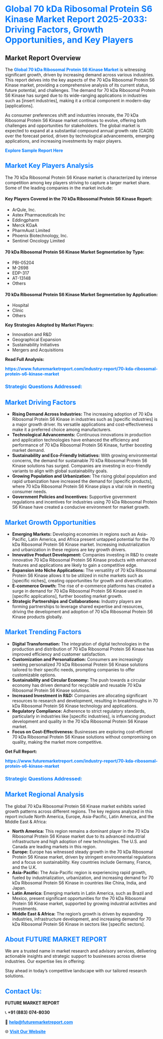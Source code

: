 <h1 style="color: #007BFF;">Global 70 kDa Ribosomal Protein S6 Kinase Market Report 2025-2033: Driving Factors, Growth Opportunities, and Key Players</h1>

<section id="overview">
<h2>Market Report Overview</h2>
<p>The <a href="https://www.futuremarketreport.com/industry-report/70-kda-ribosomal-protein-s6-kinase-market" style="color: #007BFF; text-decoration: none;"><strong>Global 70 kDa Ribosomal Protein S6 Kinase Market</strong></a> is witnessing significant growth, driven by increasing demand across various industries. This report delves into the key aspects of the 70 kDa Ribosomal Protein S6 Kinase market, providing a comprehensive analysis of its current status, future potential, and challenges. The demand for 70 kDa Ribosomal Protein S6 Kinase has surged due to its wide-ranging applications in industries such as [insert industries], making it a critical component in modern-day [applications].</p>
<p>As consumer preferences shift and industries innovate, the 70 kDa Ribosomal Protein S6 Kinase market continues to evolve, offering both challenges and opportunities for stakeholders. The global market is expected to expand at a substantial compound annual growth rate (CAGR) over the forecast period, driven by technological advancements, emerging applications, and increasing investments by major players.</p>
</section>

<section id="overview">
<p><a href="https://www.futuremarketreport.com/request-sample/reportId=52751" style="color: #007BFF; text-decoration: none;"><strong>Explore Sample Report Here</strong></a></p>
</section>

<section id="key-players">
<h2 style="color: #007BFF;">Market Key Players Analysis</h2>
<p>The 70 kDa Ribosomal Protein S6 Kinase market is characterized by intense competition among key players striving to capture a larger market share. Some of the leading companies in the market include:</p>
<h4>Key Players Covered in the 70 kDa Ribosomal Protein S6 Kinase Report:</h4>
<ul><li>ArQule, Inc.</li><li>Astex Pharmaceuticals Inc</li><li>Eddingpharm</li><li>Merck KGaA</li><li>PharmAust Limited</li><li>Phoenix Biotechnology, Inc.</li><li>Sentinel Oncology Limited</li></ul>
<h4>70 kDa Ribosomal Protein S6 Kinase Market Segmentation by Type:</h4>
<ul><li>PBI-05204</li><li>M-2698</li><li>EDP-317</li><li>AT-13148</li><li>Others</li></ul>

<h4>70 kDa Ribosomal Protein S6 Kinase Market Segmentation by Application:</h4>
<ul><li>Hospital</li><li>Clinic</li><li>Others</li></ul>
<p><strong>Key Strategies Adopted by Market Players:</strong></p>
<ul>
<li>Innovation and R&D</li>
<li>Geographical Expansion</li>
<li>Sustainability Initiatives</li>
<li>Mergers and Acquisitions</li>
</ul>
</section>

<section>
<p><strong>Read Full Analysis: </strong></p><a href="https://www.futuremarketreport.com/industry-report/70-kda-ribosomal-protein-s6-kinase-market" style="color: #007BFF; text-decoration: none;"><strong>https://www.futuremarketreport.com/industry-report/70-kda-ribosomal-protein-s6-kinase-market</strong></a>
<h3 style="color: #007BFF;">Strategic Questions Addressed:</h3>
</section>

<section id="driving-factors">
<h2 style="color: #007BFF;">Market Driving Factors</h2>
<ul>
<li><strong>Rising Demand Across Industries:</strong> The increasing adoption of 70 kDa Ribosomal Protein S6 Kinase in industries such as [specific industries] is a major growth driver. Its versatile applications and cost-effectiveness make it a preferred choice among manufacturers.</li>
<li><strong>Technological Advancements:</strong> Continuous innovations in production and application technologies have enhanced the efficiency and performance of 70 kDa Ribosomal Protein S6 Kinase, further boosting market demand.</li>
<li><strong>Sustainability and Eco-Friendly Initiatives:</strong> With growing environmental concerns, the demand for sustainable 70 kDa Ribosomal Protein S6 Kinase solutions has surged. Companies are investing in eco-friendly variants to align with global sustainability goals.</li>
<li><strong>Growing Population and Urbanization:</strong> The rising global population and rapid urbanization have increased the demand for [specific products], where 70 kDa Ribosomal Protein S6 Kinase plays a vital role in meeting consumer needs.</li>
<li><strong>Government Policies and Incentives:</strong> Supportive government regulations and incentives for industries using 70 kDa Ribosomal Protein S6 Kinase have created a conducive environment for market growth.</li>
</ul>
</section>

<section id="growth-opportunities">
<h2 style="color: #007BFF;">Market Growth Opportunities</h2>
<ul>
<li><strong>Emerging Markets:</strong> Developing economies in regions such as Asia-Pacific, Latin America, and Africa present untapped potential for the 70 kDa Ribosomal Protein S6 Kinase market. Increasing industrialization and urbanization in these regions are key growth drivers.</li>
<li><strong>Innovative Product Development:</strong> Companies investing in R&D to create innovative 70 kDa Ribosomal Protein S6 Kinase products with enhanced features and applications are likely to gain a competitive edge.</li>
<li><strong>Expansion into Niche Applications:</strong> The versatility of 70 kDa Ribosomal Protein S6 Kinase allows it to be utilized in niche markets such as [specific niches], creating opportunities for growth and diversification.</li>
<li><strong>E-commerce Growth:</strong> The rise of e-commerce platforms has created a surge in demand for 70 kDa Ribosomal Protein S6 Kinase used in [specific applications], further boosting market growth.</li>
<li><strong>Strategic Partnerships and Collaborations:</strong> Industry players are forming partnerships to leverage shared expertise and resources, driving the development and adoption of 70 kDa Ribosomal Protein S6 Kinase products globally.</li>
</ul>
</section>

<section id="trending-factors">
<h2 style="color: #007BFF;">Market Trending Factors</h2>
<ul>
<li><strong>Digital Transformation:</strong> The integration of digital technologies in the production and distribution of 70 kDa Ribosomal Protein S6 Kinase has improved efficiency and customer satisfaction.</li>
<li><strong>Customization and Personalization:</strong> Consumers are increasingly seeking personalized 70 kDa Ribosomal Protein S6 Kinase solutions tailored to their specific needs, prompting companies to offer customizable options.</li>
<li><strong>Sustainability and Circular Economy:</strong> The push towards a circular economy has driven demand for recyclable and reusable 70 kDa Ribosomal Protein S6 Kinase solutions.</li>
<li><strong>Increased Investment in R&D:</strong> Companies are allocating significant resources to research and development, resulting in breakthroughs in 70 kDa Ribosomal Protein S6 Kinase technology and applications.</li>
<li><strong>Regulatory Compliance:</strong> Adherence to strict regulatory standards, particularly in industries like [specific industries], is influencing product development and quality in the 70 kDa Ribosomal Protein S6 Kinase market.</li>
<li><strong>Focus on Cost-Effectiveness:</strong> Businesses are exploring cost-efficient 70 kDa Ribosomal Protein S6 Kinase solutions without compromising on quality, making the market more competitive.</li>
</ul>
</section>

<section>
<p><strong>Get Full Report: </strong></p><a href="https://www.futuremarketreport.com/industry-report/70-kda-ribosomal-protein-s6-kinase-market" style="color: #007BFF; text-decoration: none;"><strong>https://www.futuremarketreport.com/industry-report/70-kda-ribosomal-protein-s6-kinase-market</strong></a>
<h3 style="color: #007BFF;">Strategic Questions Addressed:</h3>
</section>


<section id="regional-analysis">
<h2 style="color: #007BFF;">Market Regional Analysis</h2>
<p>The global 70 kDa Ribosomal Protein S6 Kinase market exhibits varied growth patterns across different regions. The key regions analyzed in this report include North America, Europe, Asia-Pacific, Latin America, and the Middle East & Africa:</p>
<ul>
<li><strong>North America:</strong> This region remains a dominant player in the 70 kDa Ribosomal Protein S6 Kinase market due to its advanced industrial infrastructure and high adoption of new technologies. The U.S. and Canada are leading markets in this region.</li>
<li><strong>Europe:</strong> Europe has witnessed steady growth in the 70 kDa Ribosomal Protein S6 Kinase market, driven by stringent environmental regulations and a focus on sustainability. Key countries include Germany, France, and the U.K.</li>
<li><strong>Asia-Pacific:</strong> The Asia-Pacific region is experiencing rapid growth, fueled by industrialization, urbanization, and increasing demand for 70 kDa Ribosomal Protein S6 Kinase in countries like China, India, and Japan.</li>
<li><strong>Latin America:</strong> Emerging markets in Latin America, such as Brazil and Mexico, present significant opportunities for the 70 kDa Ribosomal Protein S6 Kinase market, supported by growing industrial activities and investments.</li>
<li><strong>Middle East & Africa:</strong> The region’s growth is driven by expanding industries, infrastructure development, and increasing demand for 70 kDa Ribosomal Protein S6 Kinase in sectors like [specific sectors].</li>
</ul>
</section>

<footer>
<h2 style="color: #007BFF;">About FUTURE MARKET REPORT</h2>
<p>We are a trusted name in market research and advisory services, delivering actionable insights and strategic support to businesses across diverse industries. Our expertise lies in offering:</p>

<p>Stay ahead in today’s competitive landscape with our tailored research solutions.</p>

<h2 style="color: #007BFF;">Contact Us:</h2>
<p><strong>FUTURE MARKET REPORT</strong></p>
<p>📞 <strong>+91 (883) 074-8030</strong></p>
<p>📧 <strong><a href="mailto:help@futuremarketreport.com" style="color: #007BFF;">help@futuremarketreport.com</a></strong></p>
<p>🌐 <strong><a href="https://www.futuremarketreport.com/" style="color: #007BFF;">Visit Our Website</a></strong></p>
</footer>